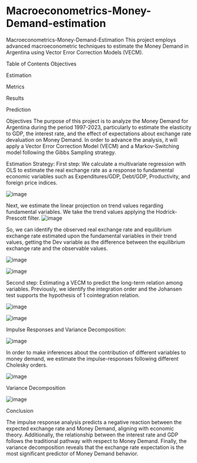 # Macroeconometrics-Money-Demand-estimation

Macroeconometrics-Money-Demand-Estimation
This project employs advanced macroeconometric techniques to estimate the Money Demand in Argentina using Vector Error Correction Models (VECM).

Table of Contents
Objectives

Estimation

Metrics

Results

Prediction

Objectives
The purpose of this project is to analyze the Money Demand for Argentina during the period 1997-2023, particularly to estimate the elasticity to GDP, the interest rate, and the effect of expectations about exchange rate devaluation on Money Demand. In order to advance the analysis, it will apply a Vector Error Correction Model (VECM) and a Markov-Switching model following the Gibbs Sampling strategy.

Estimation Strategy:
First step: We calculate a multivariate regression with OLS to estimate the real exchange rate as a response to fundamental economic variables such as Expenditures/GDP, Debt/GDP, Productivity, and foreign price indices.

![image](https://github.com/user-attachments/assets/4e4a14f8-0e0f-4280-be1a-ea3d6f871b07)

Next, we estimate the linear projection on trend values regarding fundamental variables. We take the trend values applying the Hodrick-Prescott filter.
![image](https://github.com/user-attachments/assets/10e699d9-85f1-4222-b6b2-35e7e537c9dc)

So, we can identify the observed real exchange rate and equilibrium exchange rate estimated upon the fundamental variables in their trend values, getting the Dev variable as the difference between the equilibrium exchange rate and the observable values.

![image](https://github.com/user-attachments/assets/13d1f34a-8c1e-45cd-83d8-bd41514118ca)

![image](https://github.com/user-attachments/assets/9cd79c8b-91c9-4795-8f20-8bcaaf3d20ce)

Second step: Estimating a VECM to predict the long-term relation among variables. Previously, we identify the integration order and the Johansen test supports the hypothesis of 1 cointegration relation.

![image](https://github.com/user-attachments/assets/5b1222c0-fc9d-4152-9403-e3a0ad723ba5)

![image](https://github.com/user-attachments/assets/deba6fad-a969-4c7a-9ec7-c1c65651b4ee)

Impulse Responses and Variance Decomposition:

![image](https://github.com/user-attachments/assets/b85a5e68-9e20-4bce-ba1c-d83ebbccb26f)


In order to make inferences about the contribution of different variables to money demand, we estimate the impulse-responses following different Cholesky orders.

![image](https://github.com/user-attachments/assets/7bee57b1-f1e1-4a73-b776-d27fdf7d47af)

Variance Decomposition

![image](https://github.com/user-attachments/assets/f04f1bf8-d7cc-40f7-882d-55bb7c59e4fc)

Conclusion

The impulse response analysis predicts a negative reaction between the expected exchange rate and Money Demand, aligning with economic theory. Additionally, the relationship between the interest rate and GDP follows the traditional pathway with respect to Money Demand. Finally, the variance decomposition reveals that the exchange rate expectation is the most significant predictor of Money Demand behavior.
